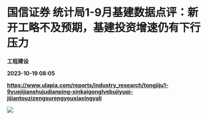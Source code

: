 # 国信证券 统计局1-9月基建数据点评：新开工略不及预期，基建投资增速仍有下行压力
**工程建设**

**2023-10-19 08:05**

**https://www.ulapia.com/reports/industry_research/tongjiju1-9yuejijianshujudianping-xinkaigonglvebujiyuqi-jijiantouzizengsurengyouxiaxingyali**

![](https://img.ulapia.com/thumbnails/industry_research/20231019/H3_AP202310191602068889_1.jpg)